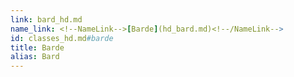 ```yaml
---
link: bard_hd.md
name_link: <!--NameLink-->[Barde](hd_bard.md)<!--/NameLink-->
id: classes_hd.md#barde
title: Barde
alias: Bard
---
```


